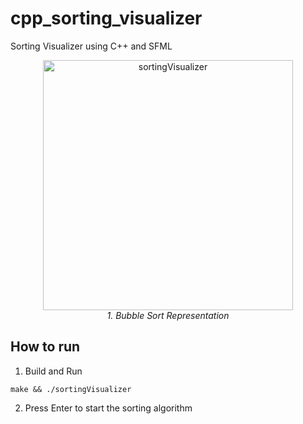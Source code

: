 # cpp_sorting_visualizer
Sorting Visualizer using C++ and SFML

<p align="center">
  <img src="https://user-images.githubusercontent.com/71379045/191885681-302e5da2-cf88-48b6-867c-8861122df90f.gif" alt="sortingVisualizer" width="400px" />
  <br><em>1. Bubble Sort Representation</em>
</p>

## How to run

1. Build and Run

```
make && ./sortingVisualizer
```

2. Press Enter to start the sorting algorithm

